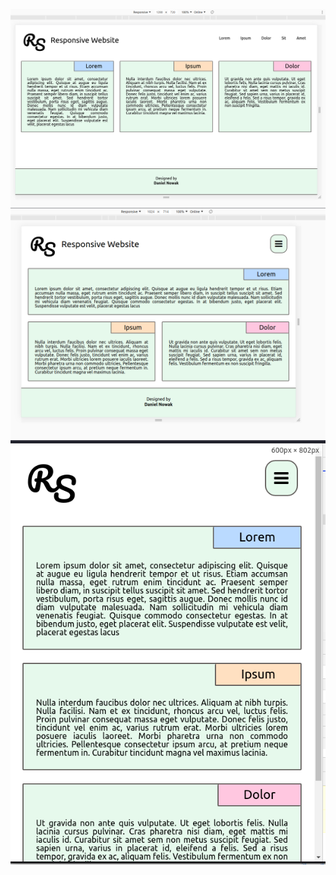 ![large](https://github.com/Danieluss/AdvancedInternetApplications/blob/master/lab_1/large.png "Large device")
![medium](https://github.com/Danieluss/AdvancedInternetApplications/blob/master/lab_1/medium.png "Medium device")
![small](https://github.com/Danieluss/AdvancedInternetApplications/blob/master/lab_1/small.png "Small device")
